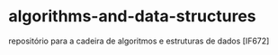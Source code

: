 # algorithms-and-data-structures
repositório para a cadeira de algoritmos e estruturas de dados [IF672]
